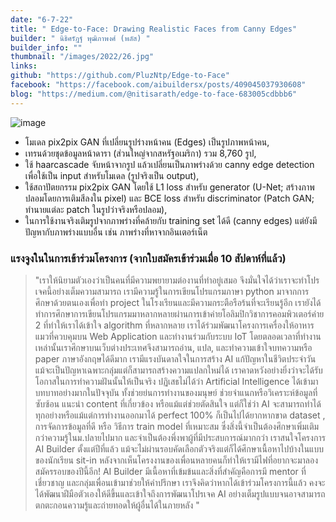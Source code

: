 ```yaml
---
date: "6-7-22"
title: " Edge-to-Face: Drawing Realistic Faces from Canny Edges"
builder: " นิธิศรัฎฐ์ พุฒิภาพงศ์ (พลัส) "
builder_info: ""
thumbnail: "/images/2022/26.jpg"
links:
github: "https://github.com/PluzNtp/Edge-to-Face"
facebook: "https://facebook.com/aibuildersx/posts/409045037930608"
blog: "https://medium.com/@nitisarath/edge-to-face-683005cdbbb6"
---
```


![image](/images/2022/26.jpg)

- โมเดล pix2pix GAN ที่เปลี่ยนรูปร่างหน้าคน (Edges) เป็นรูปภาพหน้าคน, 
- เทรนด้วยชุดข้อมูลหน้าดารา (ส่วนใหญ่จากสหรัฐอเมริกา) รวม 8,760 รูป, 
- ใช้ haarcascade จับหน้าจากรูป แล้วเปลี่ยนเป็นภาพร่างด้วย canny edge detection เพื่อใช้เป็น input สำหรับโมเดล (รูปจริงเป็น output), 
- ใช้สถาปัตยกรรม pix2pix GAN โดยใช้ L1 loss สำหรับ generator (U-Net; สร้างภาพปลอมโดยการเติมสีลงใน pixel) และ BCE loss สำหรับ discriminator (Patch GAN; ทำนายแต่ละ patch ในรูปว่าจริงหรือปลอม), 
- ในการใช้งานจริงเติมรูปจากภาพร่างที่คล้ายกับ training set ได้ดี (canny edges) แต่ยังมีปัญหากับภาพร่างแบบอื่น เช่น ภาพร่างที่หาจากอินเตอร์เน็ต  

### แรงจูงในในการเข้าร่วมโครงการ (จากใบสมัครเข้าร่วมเมื่อ 10 สัปดาห์ที่แล้ว)

> "เราให้นิยามตัวเองว่าเป็นคนที่มีความพยายามต่องานที่ทำอยู่เสมอ จึงมั่นใจได้ว่าเราจะทำโปรเจคนี้อย่างเต็มความสามารถ เรามีความรู้ในการเขียนโปรแกรมภาษา python มาจากการศึกษาด้วยตนเองเพื่อทำ project ในโรงเรียนและมีความกระตือรือร้นที่จะเรียนรู้อีก เรายังได้ทำการศึกษาการเขียนโปรแกรมมาหลากหลายผ่านการเข้าค่ายโอลิมปิกวิชาการคอมพิวเตอร์ค่าย 2 ที่ทำให้เราได้เข้าใจ algorithm ที่หลากหลาย เราได้ร่วมพัฒนาโครงการเครื่องให้อาหารแมวที่ควบคุมบน Web Application และทำงานร่วมกับระบบ IoT โดยตลอดเวลาที่ทำงานเหล่านั้นเราศึกษาบนเว็บต่างประเทศจึงสามารถอ่าน, แปล, และทำความเข้าใจบทความหรือ paper ภาษาอังกฤษได้ดีมาก เรามีแรงบันดาลใจในการสร้าง AI แก้ปัญหาในชีวิตประจำวัน แม้จะเป็นปัญหาเฉพาะกลุ่มแต่ก็สามารถสร้างความแปลกใหม่ได้ เราคาดหวังอย่างยิ่งว่าจะได้รับโอกาสในการทำความฝันนั้นให้เป็นจริง  ปฏิเสธไม่ได้ว่า Artificial Intelligence ได้เข้ามาบทบาทอย่างมากในปัจจุบัน ทั้งช่วยย่นการทำงานของมนุษย์ ช่วยจำแนกหรือวิเคราะห์ข้อมูลที่ซับซ้อน แนะนำ content ที่เกี่ยวข้อง หรือแม้แต่ช่วยตัดสินใจ แต่ก็ใช่ว่า AI จะสามารถทำได้ทุกอย่างหรือแม้แต่การทำงานออกมาได้ perfect 100% ก็เป็นไปได้ยากหากขาด dataset , การจัดการข้อมูลที่ดี หรือ วิธีการ train model ที่เหมาะสม ซึ่งสิ่งนี้จำเป็นต้องศึกษาเพิ่มเติมกว่าความรู้ในม.ปลายไปมาก และจำเป็นต้องพึ่งพาผู้ที่มีประสบการณ์มากกว่า  เราสนใจโครงการ AI Builder ตั้งแต่ปีที่แล้ว แม้จะไม่ผ่านรอบคัดเลือกตัวจริงแต่ก็ได้ศึกษาเนื้อหาไปบ้างในแบบของนักเรียน sit-in หลังจากเห็นโครงงานของเพื่อนหลายคนก็ทำให้เรามีไฟที่อยากจะมาลองสมัครรอบของปีนี้อีก! AI Builder มีเนื้อหาที่เข้มข้นและสิ่งที่สำคัญคือการมี mentor ที่เชี่ยวชาญ และกลุ่มเพื่อนเข้ามาช่วยให้คำปรึกษา เราจึงคิดว่าหากได้เข้าร่วมโครงการนี้แล้ว คงจะได้พัฒนาฝีมือตัวเองให้ดีขึ้นและเข้าใจถึงการพัฒนาโปรเจค AI อย่างเต็มรูปแบบจนอาจสามารถตกตะกอนความรู้และถ่ายทอดให้ผู้อื่นได้ในภายหลัง  "